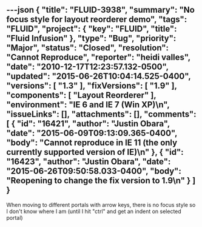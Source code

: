 ---json
{
  "title": "FLUID-3938",
  "summary": "No focus style for layout reorderer demo",
  "tags": "FLUID",
  "project": {
    "key": "FLUID",
    "title": "Fluid Infusion"
  },
  "type": "Bug",
  "priority": "Major",
  "status": "Closed",
  "resolution": "Cannot Reproduce",
  "reporter": "heidi valles",
  "date": "2010-12-17T12:23:57.132-0500",
  "updated": "2015-06-26T10:04:14.525-0400",
  "versions": [
    "1.3"
  ],
  "fixVersions": [
    "1.9"
  ],
  "components": [
    "Layout Reorderer"
  ],
  "environment": "IE 6 and IE 7 (Win XP)\n",
  "issueLinks": [],
  "attachments": [],
  "comments": [
    {
      "id": "16421",
      "author": "Justin Obara",
      "date": "2015-06-09T09:13:09.365-0400",
      "body": "Cannot reproduce in IE 11 (the only currently supported version of IE)\n"
    },
    {
      "id": "16423",
      "author": "Justin Obara",
      "date": "2015-06-26T09:50:58.033-0400",
      "body": "Reopening to change the fix version to 1.9\n"
    }
  ]
}
---
When moving to different portals with arrow keys, there is no focus style so I don't know where I am (until I hit "ctrl" and get an indent on selected portal)

        